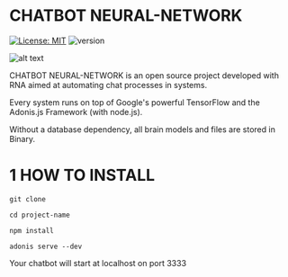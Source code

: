 # CHATBOT NEURAL-NETWORK
[![License: MIT](https://img.shields.io/badge/License-MIT-yellow.svg)](https://opensource.org/licenses/MIT)
![version](https://img.shields.io/badge/version-1.0.0-blue)

![alt text](https://chatbotmaker.io/wp-content/uploads/ia-e-chatbots.png)

CHATBOT NEURAL-NETWORK is an open source project developed with RNA aimed at automating chat processes in systems.<br/>

Every system runs on top of Google's powerful TensorFlow and the Adonis.js Framework (with node.js).<br/>

Without a database dependency, all brain models and files are stored in Binary.<br/>

# 1 HOW TO INSTALL

```
git clone
```
```
cd project-name
```
```
npm install
```

```
adonis serve --dev
```
Your chatbot will start at localhost on port 3333
